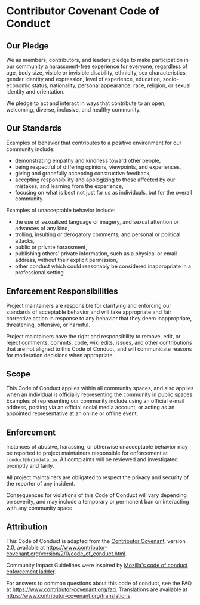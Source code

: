 # Contributor Covenant Code of Conduct

## Our Pledge

We as members, contributors, and leaders pledge to make participation in our community a harassment-free experience for everyone, regardless of age, body size, visible or invisible disability, ethnicity, sex characteristics, gender identity and expression, level of experience, education, socio-economic status, nationality, personal appearance, race, religion, or sexual identity and orientation.

We pledge to act and interact in ways that contribute to an open, welcoming, diverse, inclusive, and healthy community.

## Our Standards

Examples of behavior that contributes to a positive environment for our community include:

* demonstrating empathy and kindness toward other people,
* being respectful of differing opinions, viewpoints, and experiences,
* giving and gracefully accepting constructive feedback,
* accepting responsibility and apologizing to those affected by our mistakes, and learning from the experience,
* focusing on what is best not just for us as individuals, but for the overall community

Examples of unacceptable behavior include:

* the use of sexualized language or imagery, and sexual attention or
  advances of any kind,
* trolling, insulting or derogatory comments, and personal or political attacks,
* public or private harassment,
* publishing others' private information, such as a physical or email
  address, without their explicit permission,
* other conduct which could reasonably be considered inappropriate in a
  professional setting

## Enforcement Responsibilities

Project maintainers are responsible for clarifying and enforcing our standards of acceptable behavior and will take appropriate and fair corrective action in response to any behavior that they deem inappropriate, threatening, offensive, or harmful.

Project maintainers have the right and responsibility to remove, edit, or reject comments, commits, code, wiki edits, issues, and other contributions that are not aligned to this Code of Conduct, and will communicate reasons for moderation decisions when appropriate.

## Scope

This Code of Conduct applies within all community spaces, and also applies when an individual is officially representing the community in public spaces. Examples of representing our community include using an official e-mail address, posting via an official social media account, or acting as an appointed representative at an online or offline event.

## Enforcement

Instances of abusive, harassing, or otherwise unacceptable behavior may be reported to project maintainers responsible for enforcement at `conduct@brimdata.io`. All complaints will be reviewed and investigated promptly and fairly.

All project maintainers are obligated to respect the privacy and security of the reporter of any incident.

Consequences for violations of this Code of Conduct will vary depending on severity, and may include a temporary or permanent ban on interacting with any community space.

## Attribution

This Code of Conduct is adapted from the [Contributor Covenant][homepage], version 2.0,
available at https://www.contributor-covenant.org/version/2/0/code_of_conduct.html.

Community Impact Guidelines were inspired by [Mozilla's code of conduct enforcement ladder](https://github.com/mozilla/diversity).

[homepage]: https://www.contributor-covenant.org

For answers to common questions about this code of conduct, see the FAQ at
https://www.contributor-covenant.org/faq. Translations are available at https://www.contributor-covenant.org/translations.
